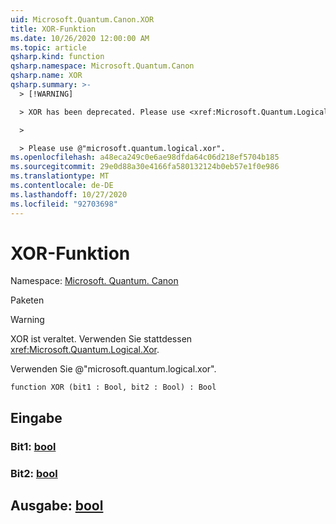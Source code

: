 ```yaml
---
uid: Microsoft.Quantum.Canon.XOR
title: XOR-Funktion
ms.date: 10/26/2020 12:00:00 AM
ms.topic: article
qsharp.kind: function
qsharp.namespace: Microsoft.Quantum.Canon
qsharp.name: XOR
qsharp.summary: >-
  > [!WARNING]

  > XOR has been deprecated. Please use <xref:Microsoft.Quantum.Logical.Xor> instead.

  >

  > Please use @"microsoft.quantum.logical.xor".
ms.openlocfilehash: a48eca249c0e6ae98dfda64c06d218ef5704b185
ms.sourcegitcommit: 29e0d88a30e4166fa580132124b0eb57e1f0e986
ms.translationtype: MT
ms.contentlocale: de-DE
ms.lasthandoff: 10/27/2020
ms.locfileid: "92703698"
---
```

# <a name="xor-function"></a>XOR-Funktion

Namespace: [Microsoft. Quantum. Canon](xref:Microsoft.Quantum.Canon)

Paketen [](https://nuget.org/packages/)


> [!WARNING]
> XOR ist veraltet. Verwenden Sie stattdessen <xref:Microsoft.Quantum.Logical.Xor>.
>
> Verwenden Sie @"microsoft.quantum.logical.xor".



```qsharp
function XOR (bit1 : Bool, bit2 : Bool) : Bool
```


## <a name="input"></a>Eingabe

### <a name="bit1--bool"></a>Bit1: [bool](xref:microsoft.quantum.lang-ref.bool)




### <a name="bit2--bool"></a>Bit2: [bool](xref:microsoft.quantum.lang-ref.bool)





## <a name="output--bool"></a>Ausgabe: [bool](xref:microsoft.quantum.lang-ref.bool)

